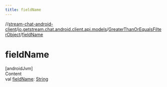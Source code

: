```yaml
---
title: fieldName
---
```

//[stream-chat-android-client](../../../index.md)/[io.getstream.chat.android.client.api.models](../index.md)/[GreaterThanOrEqualsFilterObject](index.md)/[fieldName](fieldName.md)



# fieldName  
[androidJvm]  
Content  
val [fieldName](fieldName.md): [String](https://kotlinlang.org/api/latest/jvm/stdlib/kotlin/-string/index.html)  



